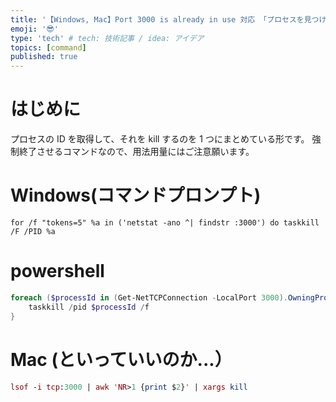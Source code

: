 ```yaml
---
title: '【Windows, Mac】Port 3000 is already in use 対応 「プロセスを見つけて強制終了する」を 1 コマンドで'
emoji: '😎'
type: 'tech' # tech: 技術記事 / idea: アイデア
topics: [command]
published: true
---
```


# はじめに

プロセスの ID を取得して、それを kill するのを 1 つにまとめている形です。
強制終了させるコマンドなので、用法用量にはご注意願います。

# Windows(コマンドプロンプト)

```windows(コマンドプロンプト)
for /f "tokens=5" %a in ('netstat -ano ^| findstr :3000') do taskkill /F /PID %a
```

# powershell

```powershell
foreach ($processId in (Get-NetTCPConnection -LocalPort 3000).OwningProcess) {
    taskkill /pid $processId /f
}
```

# Mac (といっていいのか...）

```mac
lsof -i tcp:3000 | awk 'NR>1 {print $2}' | xargs kill
```

